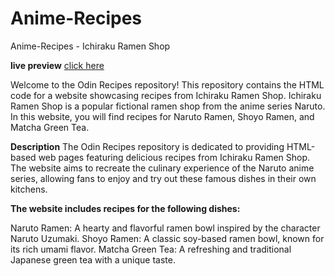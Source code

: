 # Anime-Recipes

Anime-Recipes  - Ichiraku Ramen Shop

**live preview** [click here](https://gxuxhxm.github.io/anime-recipes/)


Welcome to the Odin Recipes repository! This repository contains the HTML code for a website showcasing recipes from Ichiraku Ramen Shop. Ichiraku Ramen Shop is a popular fictional ramen shop from the anime series Naruto. In this website, you will find recipes for Naruto Ramen, Shoyo Ramen, and Matcha Green Tea.

**Description**
The Odin Recipes repository is dedicated to providing HTML-based web pages featuring delicious recipes from Ichiraku Ramen Shop. The website aims to recreate the culinary experience of the Naruto anime series, allowing fans to enjoy and try out these famous dishes in their own kitchens.

**The website includes recipes for the following dishes:**

Naruto Ramen: A hearty and flavorful ramen bowl inspired by the character Naruto Uzumaki.
Shoyo Ramen: A classic soy-based ramen bowl, known for its rich umami flavor.
Matcha Green Tea: A refreshing and traditional Japanese green tea with a unique taste.
